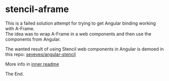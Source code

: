 # stencil-aframe

This is a failed solution attempt for trying to get Angular binding working with A-Frame.  
The idea was to wrap A-Frame in a web components and then use the components from Angular.  

The wanted result of using  Stencil web components in Angular is demoed in this repo: [seveves/angular-stencil](https://github.com/seveves/angular-stencil)  

More info in [inner readme](stencil-aframe/readme.md)

The End.